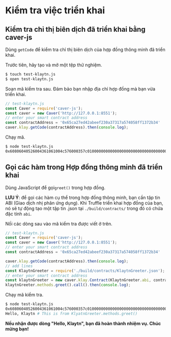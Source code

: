 # Kiểm tra việc triển khai <a id="check-the-deployment"></a>

## Kiểm tra chỉ thị biên dịch đã triển khai bằng caver-js <a id="checking-the-deployed-byte-code-using-caver-js"></a>

Dùng `getCode` để kiểm tra chỉ thị biên dịch của hợp đồng thông minh đã triển khai.

Trước tiên, hãy tạo và mở một tệp thử nghiệm.

```bash
$ touch test-klaytn.js
$ open test-klaytn.js
```

Soạn mã kiểm tra sau. Đảm bảo bạn nhập địa chỉ hợp đồng mà bạn vừa triển khai.

```javascript
// test-klaytn.js
const Caver = require('caver-js');
const caver = new Caver('http://127.0.0.1:8551');
// enter your smart contract address
const contractAddress = '0x65ca27ed42abeef230a37317a574058ff1372b34'
caver.klay.getCode(contractAddress).then(console.log);
```

Chạy mã.

```bash
$ node test-klaytn.js
0x60806040526004361061004c576000357c0100000000000000000000000000000000000000000000000000000000900463ffffffff16806341c0e1b514610051578063cfae321714610068575b600080fd5b34801561005d57600080fd5b506100666100f8565b005b34801561007457600080fd5b5061007d610189565b6040518080602001828103825283818151815260200191508051906020019080838360005b838110156100bd5780820151818401526020810190506100a2565b50505050905090810190601f1680156100ea5780820380516001836020036101000a031916815260200191505b509250505060405180...
```

## Gọi các hàm trong Hợp đồng thông minh đã triển khai <a id="calling-functions-in-the-deployed-smart-contract"></a>

Dùng JavaScript để gọi`greet()` trong hợp đồng.

**LƯU Ý**: để gọi các hàm cụ thể trong hợp đồng thông minh, bạn cần tập tin ABI \(Giao dịch nhị phân ứng dụng\). Khi Truffle triển khai hợp đồng của bạn, nó sẽ tự động tạo một tập tin .json tại `./build/contracts/` trong đó có chứa đặc tính `abi`.

Nối các dòng sau vào mã kiểm tra được viết ở trên.

```javascript
// test-klaytn.js
const Caver = require('caver-js');
const caver = new Caver('http://127.0.0.1:8551');
// enter your smart contract address
const contractAddress = '0x65ca27ed42abeef230a37317a574058ff1372b34'

caver.klay.getCode(contractAddress).then(console.log);
// add lines
const KlaytnGreeter = require('./build/contracts/KlaytnGreeter.json');
// enter your smart contract address
const klaytnGreeter = new caver.klay.Contract(KlaytnGreeter.abi, contractAddress);
klaytnGreeter.methods.greet().call().then(console.log);
```

Chạy mã kiểm tra.

```bash
$ node test-klaytn.js
0x60806040526004361061004c576000357c0100000000000000000000000000000000000000000000000000000000900463ffffffff16806341c0e1b514610051578063cfae321714610068575b600080fd5b34801561005d57600080fd5b506100666100f8565b005b34801561007457600080fd5b5061007d610189565b6040518080602001828103825283818151815260200191508051906020019080838360005b838110156100bd5780820151... # This is from caver.klay.getCode
Hello, Klaytn # This is from KlyatnGreeter.methods.greet()
```

**Nếu nhận được dòng "Hello, Klaytn", bạn đã hoàn thành nhiệm vụ. Chúc mừng bạn!**

